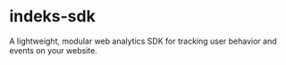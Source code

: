 # indeks-sdk
A lightweight, modular web analytics SDK for tracking user behavior and events on your website.
